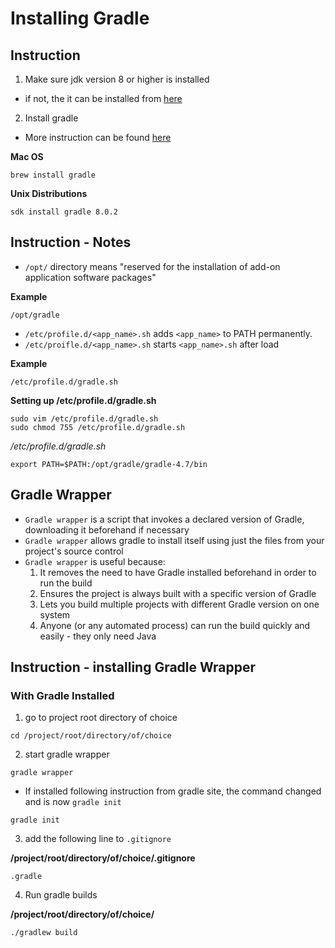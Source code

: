 # Installing Gradle

## Instruction

1. Make sure jdk version 8 or higher is installed
- if not, the it can be installed from [here](https://gradle.org/install/)

2. Install gradle
- More instruction can be found [here](https://gradle.org/install/)

**Mac OS**
```
brew install gradle
```

**Unix Distributions**
```
sdk install gradle 8.0.2
```

## Instruction - Notes

- `/opt/` directory means "reserved for the installation of add-on application software packages"

**Example**
```
/opt/gradle
```

- `/etc/profile.d/<app_name>.sh` adds `<app_name>` to PATH permanently.
- `/etc/proifle.d/<app_name>.sh` starts `<app_name>.sh` after load

**Example**
```
/etc/profile.d/gradle.sh
```

**Setting up /etc/profile.d/gradle.sh**
```
sudo vim /etc/profile.d/gradle.sh
sudo chmod 755 /etc/profile.d/gradle.sh 
```

*/etc/profile.d/gradle.sh*
```
export PATH=$PATH:/opt/gradle/gradle-4.7/bin
```

## Gradle Wrapper

- `Gradle wrapper` is a script that invokes a declared version of Gradle, downloading it beforehand if necessary
- `Gradle wrapper` allows gradle to install itself using just the files from your project's source control
- `Gradle wrapper` is useful because:
    1. It removes the need to have Gradle installed beforehand in order to run the build
    2. Ensures the project is always built with a specific version of Gradle
    3. Lets you build multiple projects with different Gradle version on one system
    4. Anyone (or any automated process) can run the build quickly and easily - they only need Java


## Instruction - installing Gradle Wrapper

### With Gradle Installed

1. go to project root directory of choice

```
cd /project/root/directory/of/choice
```

2. start gradle wrapper

```
gradle wrapper
```

- If installed following instruction from gradle site, the command changed and is now `gradle init`

```
gradle init
```

3. add the following line to `.gitignore`

**/project/root/directory/of/choice/.gitignore**
```
.gradle
```

4. Run gradle builds

**/project/root/directory/of/choice/**
```
./gradlew build
```

#